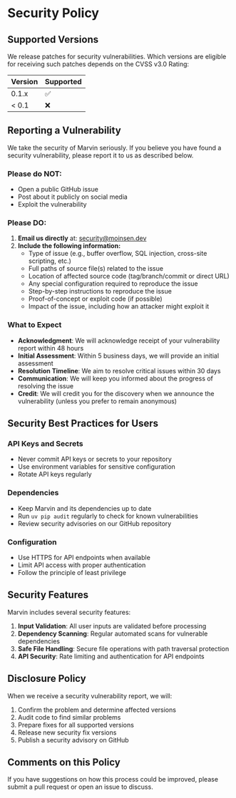 # Security Policy

## Supported Versions

We release patches for security vulnerabilities. Which versions are eligible for receiving such patches depends on the CVSS v3.0 Rating:

| Version | Supported          |
| ------- | ------------------ |
| 0.1.x   | :white_check_mark: |
| < 0.1   | :x:                |

## Reporting a Vulnerability

We take the security of Marvin seriously. If you believe you have found a security vulnerability, please report it to us as described below.

### Please do NOT:
- Open a public GitHub issue
- Post about it publicly on social media
- Exploit the vulnerability

### Please DO:
1. **Email us directly** at: security@moinsen.dev
2. **Include the following information:**
   - Type of issue (e.g., buffer overflow, SQL injection, cross-site scripting, etc.)
   - Full paths of source file(s) related to the issue
   - Location of affected source code (tag/branch/commit or direct URL)
   - Any special configuration required to reproduce the issue
   - Step-by-step instructions to reproduce the issue
   - Proof-of-concept or exploit code (if possible)
   - Impact of the issue, including how an attacker might exploit it

### What to Expect

- **Acknowledgment**: We will acknowledge receipt of your vulnerability report within 48 hours
- **Initial Assessment**: Within 5 business days, we will provide an initial assessment
- **Resolution Timeline**: We aim to resolve critical issues within 30 days
- **Communication**: We will keep you informed about the progress of resolving the issue
- **Credit**: We will credit you for the discovery when we announce the vulnerability (unless you prefer to remain anonymous)

## Security Best Practices for Users

### API Keys and Secrets
- Never commit API keys or secrets to your repository
- Use environment variables for sensitive configuration
- Rotate API keys regularly

### Dependencies
- Keep Marvin and its dependencies up to date
- Run `uv pip audit` regularly to check for known vulnerabilities
- Review security advisories on our GitHub repository

### Configuration
- Use HTTPS for API endpoints when available
- Limit API access with proper authentication
- Follow the principle of least privilege

## Security Features

Marvin includes several security features:

1. **Input Validation**: All user inputs are validated before processing
2. **Dependency Scanning**: Regular automated scans for vulnerable dependencies
3. **Safe File Handling**: Secure file operations with path traversal protection
4. **API Security**: Rate limiting and authentication for API endpoints

## Disclosure Policy

When we receive a security vulnerability report, we will:

1. Confirm the problem and determine affected versions
2. Audit code to find similar problems
3. Prepare fixes for all supported versions
4. Release new security fix versions
5. Publish a security advisory on GitHub

## Comments on this Policy

If you have suggestions on how this process could be improved, please submit a pull request or open an issue to discuss.